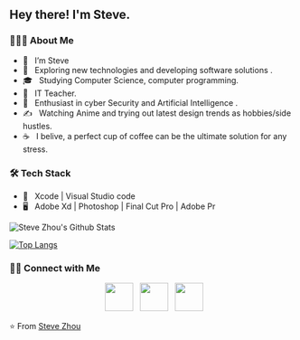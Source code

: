 <h2> Hey there! I'm Steve. 


<h3> 👨🏻‍💻 About Me </h3>

- 🔭 &nbsp; I’m Steve
- 🤔 &nbsp; Exploring new technologies and developing software solutions .
- 🎓 &nbsp; Studying Computer Science, computer programming.
- 💼 &nbsp; IT Teacher.
- 🌱 &nbsp; Enthusiast in cyber Security and Artificial Intelligence .
- ✍️ &nbsp; Watching Anime and trying out latest design trends as hobbies/side hustles.
- ☕ &nbsp; I belive, a perfect cup of coffee can be the ultimate solution for any stress. 

<h3>🛠 Tech Stack</h3>

- 🔧 &nbsp; Xcode | Visual Studio code 
- 🖥 &nbsp; Adobe Xd | Photoshop | Final Cut Pro | Adobe Pr

<img align="center" src="https://github-readme-stats.vercel.app/api?username=zxfccmm4&include_all_commits=true&count_private=true&show_icons=true&line_height=20&title_color=7A7ADB&icon_color=2234AE&text_color=D3D3D3&bg_color=0,000000,130F40" alt="Steve Zhou's Github Stats">



[![Top Langs](https://github-readme-stats.vercel.app/api/top-langs/?username=devSouvik&layout=compact&text_color=daf7dc&bg_color=151515)](https://github.com/zxfccmm4/github-readme-stats)


<h3> 🤝🏻 Connect with Me </h3>

<p align="center">
&nbsp; <a href="https://twitter.com/sevenccmm" target="_blank" rel="noopener noreferrer"><img src="https://img.icons8.com/plasticine/100/000000/twitter.png" width="50" /></a>  
&nbsp; <a href="https://www.instagram.com/zhou.steveee/" target="_blank" rel="noopener noreferrer"><img src="https://img.icons8.com/plasticine/100/000000/instagram-new.png" width="50" /></a>  
&nbsp; <a href="mailto:zxfccmm@gmail.com" target="_blank" rel="noopener noreferrer"><img src="https://img.icons8.com/plasticine/100/000000/gmail.png"  width="50" /></a>
</p>

⭐️ From [Steve Zhou](https://github.com/zxfccmm4)
